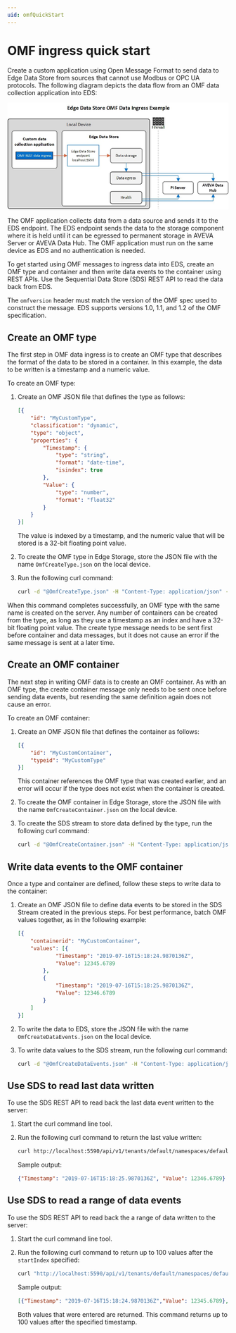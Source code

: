 ```yaml
---
uid: omfQuickStart
---
```


# OMF ingress quick start

Create a custom application using Open Message Format to send data to Edge Data Store from sources that cannot use Modbus or OPC UA protocols. The following diagram depicts the data flow from an OMF data collection application into EDS:

![EDS OMF Ingress](../../content/images/OMFIngressExample.jpg "OMF Ingress Example")

The OMF application collects data from a data source and sends it to the EDS endpoint. The EDS endpoint sends the data to the storage component where it is held until it can be egressed to permanent storage in AVEVA Server or AVEVA Data Hub. The OMF application must run on the same device as EDS and no authentication is needed.

To get started using OMF messages to ingress data into EDS, create an OMF type and container and then write data events to the container using REST APIs. Use the Sequential Data Store (SDS) REST API to read the data back from EDS.

The `omfversion` header must match the version of the OMF spec used to construct the message. EDS supports versions 1.0, 1.1, and 1.2 of the OMF specification.

## Create an OMF type

The first step in OMF data ingress is to create an OMF type that describes the format of the data to be stored in a container. In this example, the data to be written is a timestamp and a numeric value.

To create an OMF type:

1. Create an OMF JSON file that defines the type as follows:

   ```json
   [{
       "id": "MyCustomType",
       "classification": "dynamic",
       "type": "object",
       "properties": {
           "Timestamp": {
               "type": "string",
               "format": "date-time",
               "isindex": true
           },
           "Value": {
               "type": "number",
               "format": "float32"
           }
       }
   }]
   ```

   The value is indexed by a timestamp, and the numeric value that will be stored is a 32-bit floating point value.

1. To create the OMF type in Edge Storage, store the JSON file with the name `OmfCreateType.json` on the local device.

1. Run the following curl command:

   ```bash
   curl -d "@OmfCreateType.json" -H "Content-Type: application/json" -H "producertoken: x " -H "omfversion: 1.1" -H "action: create" -H "messageformat: json" -H "messagetype: type" -X POST http://localhost:5590/api/v1/tenants/default/namespaces/default/omf/
   ```

When this command completes successfully, an OMF type with the same name is created on the server. Any number of containers can be created from the type, as long as they use a timestamp as an index and have a 32-bit floating point value. The create type message needs to be sent first before container and data messages, but it does not cause an error if the same message is sent at a later time.

## Create an OMF container

The next step in writing OMF data is to create an OMF container. As with an OMF type, the create container message only needs to be sent once before sending data events, but resending the same definition again does not cause an error.

To create an OMF container:

1. Create an OMF JSON file that defines the container as follows:

   ```json
   [{
       "id": "MyCustomContainer",
       "typeid": "MyCustomType"
   }]
   ```

   This container references the OMF type that was created earlier, and an error will occur if the type does not exist when the container is created.

1. To create the OMF container in Edge Storage, store the JSON file with the name `OmfCreateContainer.json` on the local device.

1. To create the SDS stream to store data defined by the type, run the following curl command:

   ```bash
   curl -d "@OmfCreateContainer.json" -H "Content-Type: application/json" -H "producertoken: x " -H "omfversion: 1.1" -H "action: create" -H "messageformat: json" -H "messagetype: container" -X POST http://localhost:5590/api/v1/tenants/default/namespaces/default/omf/
   ```

## Write data events to the OMF container

Once a type and container are defined, follow these steps to write data to the container:

1. Create an OMF JSON file to define data events to be stored in the SDS Stream created in the previous steps. For best performance, batch OMF values together, as in the following example:

   ```json
   [{
       "containerid": "MyCustomContainer",
       "values": [{
               "Timestamp": "2019-07-16T15:18:24.9870136Z",
               "Value": 12345.6789
           },
           {
               "Timestamp": "2019-07-16T15:18:25.9870136Z",
               "Value": 12346.6789
           }
       ]
   }]
   ```

1. To write the data to EDS, store the JSON file with the name `OmfCreateDataEvents.json` on the local device.

1. To write data values to the SDS stream, run the following curl command:

   ```bash
   curl -d "@OmfCreateDataEvents.json" -H "Content-Type: application/json" -H "producertoken: x " -H "omfversion: 1.1" -H "action: create" -H "messageformat: json" -H "messagetype: data" -X POST http://localhost:5590/api/v1/tenants/default/namespaces/default/omf/
   ```

## Use SDS to read last data written

To use the SDS REST API to read back the last data event written to the server:

1. Start the curl command line tool.

1. Run the following curl command to return the last value written:

   ```bash
   curl http://localhost:5590/api/v1/tenants/default/namespaces/default/streams/MyCustomContainer/Data/Last
   ```

   Sample output:

   ```json
   {"Timestamp": "2019-07-16T15:18:25.9870136Z", "Value": 12346.6789}
   ```

## Use SDS to read a range of data events

To use the SDS REST API to read back the a range of data written to the server:

1. Start the curl command line tool.

1. Run the following curl command to return up to 100 values after the `startIndex` specified:

   ```bash
   curl "http://localhost:5590/api/v1/tenants/default/namespaces/default/streams/MyCustomContainer/Data?startIndex=2017-07-08T13:00:00Z&count=100"
   ```

   Sample output:

   ```json
   [{"Timestamp": "2019-07-16T15:18:24.9870136Z","Value": 12345.6789}, {"Timestamp": "2019-07-16T15:18:25.9870136Z", "Value": 12346.6789}]
   ```

   Both values that were entered are returned. This command returns up to 100 values after the specified timestamp.
